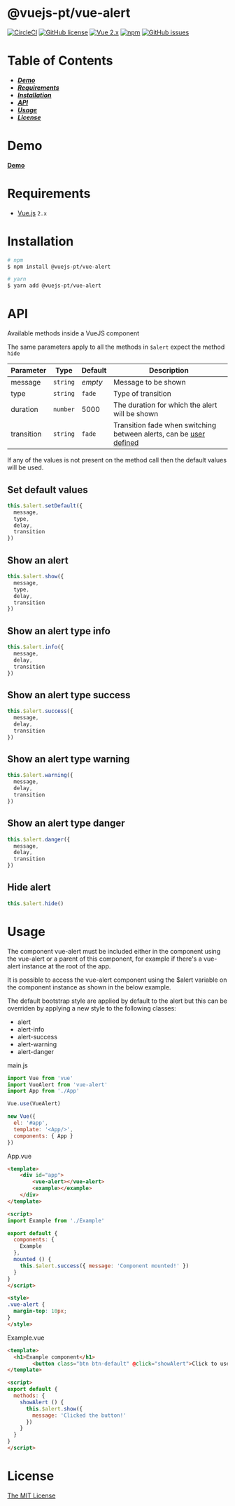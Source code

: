# @vuejs-pt/vue-alert 
[![CircleCI](https://img.shields.io/circleci/project/github/vuejs-pt/vue-alert.svg)](https://circleci.com/gh/vuejs-pt/vue-alert)
[![GitHub license](https://img.shields.io/badge/license-MIT-blue.svg)](https://raw.githubusercontent.com/vuejs-pt/vue-alert/master/LICENSE)
[![Vue 2.x](https://img.shields.io/badge/vue-2.x-green.svg)](https://vuejs.org/)
[![npm](https://img.shields.io/npm/v/@vuejs-pt/vue-alert.svg)](https://www.npmjs.com/package/@vuejs-pt/vue-alert)
[![GitHub issues](https://img.shields.io/github/issues/vuejs-pt/vue-alert.svg)](https://github.com/vuejs-pt/vue-alert/issues)

# Table of Contents
* [___Demo___](#demo)
* [___Requirements___](#requirements)
* [___Installation___](#installation)
* [___API___](#api)
* [___Usage___](#usage)
* [___License___](#license)

# Demo
[__Demo__](https://vuejs-pt.github.io/vue-alert/example/dist/)

# Requirements
- [Vue.js](https://github.com/vuejs/vue) `2.x`  

# Installation
```bash
# npm
$ npm install @vuejs-pt/vue-alert

# yarn
$ yarn add @vuejs-pt/vue-alert
```

# API

Available methods inside a VueJS component

The same parameters apply to all the methods in `$alert` expect the method `hide`

Parameter | Type |Default| Description
--------- | ---- | ------|-----------
message | `string` | _empty_ | Message to be shown
type | `string` | `fade` | Type of transition
duration | `number` | 5000 | The duration for which the alert will be shown
transition | `string` | `fade` | Transition fade when switching between alerts, can be [user defined](https://vuejs.org/v2/guide/transitions.html)

If any of the values is not present on the method call then the default values will be used.

## Set default values
```javascript
this.$alert.setDefault({
  message,
  type,
  delay,
  transition
})
```

## Show an alert
```javascript
this.$alert.show({
  message,
  type,
  delay,
  transition
})
```

## Show an alert type info
```javascript
this.$alert.info({
  message,
  delay,
  transition
})
```

## Show an alert type success
```javascript
this.$alert.success({
  message,
  delay,
  transition
})
```

## Show an alert type warning
```javascript
this.$alert.warning({
  message,
  delay,
  transition
})
```

## Show an alert type danger
```javascript
this.$alert.danger({
  message,
  delay,
  transition
})
```

## Hide alert
```javascript
this.$alert.hide()
```

# Usage

The component vue-alert must be included either in the component using the vue-alert or a parent of this component, for example if there's a vue-alert instance at the root of the app.

It is possible to access the vue-alert component using the $alert variable on the component instance as shown in the below example.

The default bootstrap style are applied by default to the alert but this can be overriden by applying a new style to the following classes:
- alert
- alert-info
- alert-success
- alert-warning
- alert-danger

main.js

```javascript
import Vue from 'vue'
import VueAlert from 'vue-alert'
import App from './App'

Vue.use(VueAlert)

new Vue({
  el: '#app',
  template: '<App/>',
  components: { App }
})


```

App.vue

```html
<template>
    <div id="app">
        <vue-alert></vue-alert>
        <example></example>
    </div>
</template>

<script>
import Example from './Example'

export default {
  components: {
    Example
  },
  mounted () {
    this.$alert.success({ message: 'Component mounted!' })
  }
}
</script>

<style>
.vue-alert {
  margin-top: 10px;
}
</style>
```

Example.vue

```html
<template>
  <h1>Example component</h1>
        <button class="btn btn-default" @click="showAlert">Click to use vue-alert</button>
</template>

<script>
export default {
  methods: {
    showAlert () {
      this.$alert.show({
        message: 'Clicked the button!'
      })
    }
  }
}
</script>
```

# License

[The MIT License](http://opensource.org/licenses/MIT)